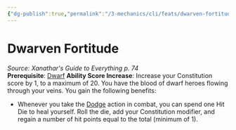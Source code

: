 ```yaml
---
{"dg-publish":true,"permalink":"/3-mechanics/cli/feats/dwarven-fortitude-xge/","tags":["ttrpg-cli/compendium/src/5e/xge","ttrpg-cli/feat"],"noteIcon":""}
---
```


# Dwarven Fortitude
*Source: Xanathar's Guide to Everything p. 74*  
**Prerequisite**: [Dwarf](3-Mechanics/CLI/races/dwarf.md)
**Ability Score Increase**: Increase your Constitution score by 1, to a maximum of 20.
You have the blood of dwarf heroes flowing through your veins. You gain the following benefits:

- Whenever you take the [Dodge](3-Mechanics/CLI/rules/actions.md#Dodge) action in combat, you can spend one Hit Die to heal yourself. Roll the die, add your Constitution modifier, and regain a number of hit points equal to the total (minimum of 1).